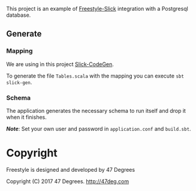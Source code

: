 This project is an example of [Freestyle-Slick](http://frees.io/docs/integrations/slick/) integration with a Postgresql database.

## Generate

### Mapping

We are using ìn this project [Slick-CodeGen](http://slick.lightbend.com/doc/3.2.0/codegen-api/index.html#package).

To generate the file `Tables.scala` with the mapping you can execute `sbt slick-gen`.

### Schema

The application generates the necessary schema to run itself and drop it when it finishes.

***Note***: Set your own user and password in `application.conf` and `build.sbt`.

[comment]: # (Start Copyright)
# Copyright

Freestyle is designed and developed by 47 Degrees

Copyright (C) 2017 47 Degrees. <http://47deg.com>

[comment]: # (End Copyright)